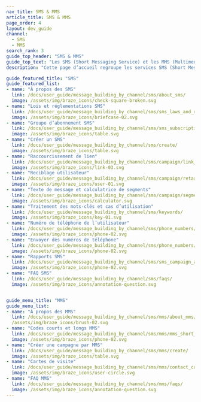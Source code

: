 ```yaml
---
nav_title: SMS & MMS
article_title: SMS & MMS
page_order: 4
layout: dev_guide
channel:
  - SMS
  - MMS
search_rank: 3
guide_top_header: "SMS & MMS"
guide_top_text: "Les SMS (Short Messaging Service) et les MMS (Multimedia Messaging Service) offrent des moyens plus directs d’atteindre vos utilisateurs que la majorité des autres canaux de communication étant donné qu’ils utilisent leur téléphone personnel pour les atteindre. Consultez les sujets suivants pour commencer avec les SMS et les MMS de Braze !<br><br>Vous n’êtes pas prêts pour les sujets suivants ? Rendez-vous sur notre ensemble de <a href='/docs/user_guide/onboarding_with_braze/sms_setup/'>paramétrages SMS</a> pour faire la connaissance des SMS dans Braze. <br><br>**Les SMS et MMS sont uniquement disponibles avec certains forfaits Braze. Pour démarrer, contactez votre gestionnaire de compte ou votre gestionnaire du succès des clients.**"
description: "Cette page d’accueil regroupe les services SMS (Short Message Service) et MMS (Multimedia Message Service). Ces services offrent des moyens plus directs d’atteindre vos utilisateurs que la majorité des autres canaux de communication étant donné qu’ils utilisent leur téléphone personnel pour les atteindre en temps réel."

guide_featured_title: "SMS"
guide_featured_list:
- name: "À propos des SMS"
  link: /docs/user_guide/message_building_by_channel/sms/about_sms/
  image: /assets/img/braze_icons/check-square-broken.svg
- name: "Lois et réglementations SMS"
  link: /docs/user_guide/message_building_by_channel/sms/sms_laws_and_regulations/
  image: /assets/img/braze_icons/briefcase-02.svg
- name: "Groupe d’abonnement SMS"
  link: /docs/user_guide/message_building_by_channel/sms/sms_subscription_group/
  image: /assets/img/braze_icons/table.svg
- name: "Créer un SMS"
  link: /docs/user_guide/message_building_by_channel/sms/create/
  image: /assets/img/braze_icons/table.svg
- name: "Raccourcissement de lien"
  link: /docs/user_guide/message_building_by_channel/sms/campaign/link_shortening/
  image: /assets/img/braze_icons/link-03.svg
- name: "Reciblage utilisateur"
  link: /docs/user_guide/message_building_by_channel/sms/campaign/retargeting/
  image: /assets/img/braze_icons/user-01.svg
- name: "Texte de message et calculatrice de segments"
  link: /docs/user_guide/message_building_by_channel/sms/campaign/segments/
  image: /assets/img/braze_icons/calculator.svg
- name: "Traitement des mots-clés et cas d’utilisation"
  link: /docs/user_guide/message_building_by_channel/sms/keywords/
  image: /assets/img/braze_icons/key-01.svg
- name: "Numéro de téléphone de l’utilisateur"
  link: /docs/user_guide/message_building_by_channel/sms/phone_numbers/user_phone_numbers/
  image: /assets/img/braze_icons/phone-02.svg
- name: "Envoyer des numéros de téléphone"
  link: /docs/user_guide/message_building_by_channel/sms/phone_numbers/sending_phone_numbers/
  image: /assets/img/braze_icons/phone-02.svg
- name: "Rapports SMS"
  link: /docs/user_guide/message_building_by_channel/sms/sms_campaign_analytics/
  image: /assets/img/braze_icons/phone-02.svg
- name: "FAQ SMS"
  link: /docs/user_guide/message_building_by_channel/sms/faqs/
  image: /assets/img/braze_icons/annotation-question.svg


guide_menu_title: "MMS"
guide_menu_list:
- name: "À propos des MMS"
  link: /docs/user_guide/message_building_by_channel/sms/mms/about_mms/
  /assets/img/braze_icons/brush-02.svg
- name: "Codes courts et longs MMS"
  link: /docs/user_guide/message_building_by_channel/sms/mms/mms_short_long_codes/
  image: /assets/img/braze_icons/phone-02.svg
- name: "Créer une campagne par MMS"
  link: /docs/user_guide/message_building_by_channel/sms/mms/create/
  image: /assets/img/braze_icons/table.svg
- name: "Cartes de visite"
  link: /docs/user_guide/message_building_by_channel/sms/mms/contact_card/
  image: /assets/img/braze_icons/user-circle.svg
- name: "FAQ MMS"
  link: /docs/user_guide/message_building_by_channel/sms/mms/faqs/
  image: /assets/img/braze_icons/annotation-question.svg
---
```

